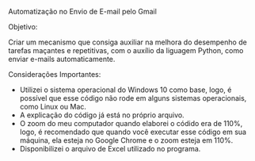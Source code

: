 Automatização no Envio de E-mail pelo Gmail

Objetivo:

Criar um mecanismo que consiga auxiliar na melhora do desempenho de tarefas maçantes e repetitivas, com o auxílio da liguagem Python, como enviar e-mails automaticamente.

Considerações Importantes:

+ Utilizei o sistema operacional do Windows 10 como base, logo, é possível que esse código não rode em alguns sistemas operacionais, como Linux ou Mac.
+ A explicação do código já está no próprio arquivo.
+ O zoom do meu computador quando elaborei o códido era de 110%, logo, é recomendado que quando você executar esse código em sua máquina, ela esteja no Google Chrome e o zoom esteja em 110%.
+ Disponibilizei o arquivo de Excel utilizado no programa.
